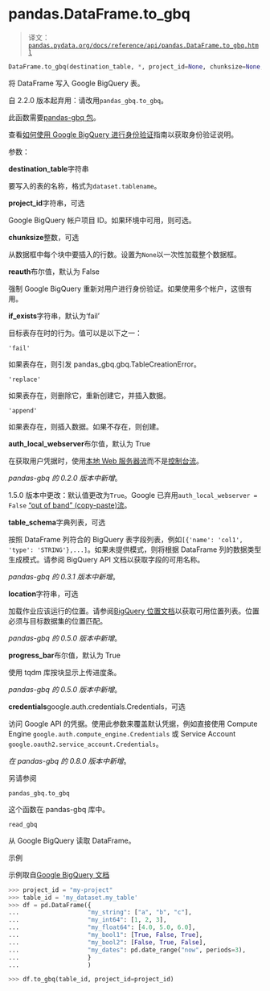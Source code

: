 # pandas.DataFrame.to_gbq

> 译文：[`pandas.pydata.org/docs/reference/api/pandas.DataFrame.to_gbq.html`](https://pandas.pydata.org/docs/reference/api/pandas.DataFrame.to_gbq.html)

```py
DataFrame.to_gbq(destination_table, *, project_id=None, chunksize=None, reauth=False, if_exists='fail', auth_local_webserver=True, table_schema=None, location=None, progress_bar=True, credentials=None)
```

将 DataFrame 写入 Google BigQuery 表。

自 2.2.0 版本起弃用：请改用`pandas_gbq.to_gbq`。

此函数需要[pandas-gbq 包](https://pandas-gbq.readthedocs.io)。

查看[如何使用 Google BigQuery 进行身份验证](https://pandas-gbq.readthedocs.io/en/latest/howto/authentication.html)指南以获取身份验证说明。

参数：

**destination_table**字符串

要写入的表的名称，格式为`dataset.tablename`。

**project_id**字符串，可选

Google BigQuery 帐户项目 ID。如果环境中可用，则可选。

**chunksize**整数，可选

从数据框中每个块中要插入的行数。设置为`None`以一次性加载整个数据框。

**reauth**布尔值，默认为 False

强制 Google BigQuery 重新对用户进行身份验证。如果使用多个帐户，这很有用。

**if_exists**字符串，默认为‘fail’

目标表存在时的行为。值可以是以下之一：

`'fail'`

如果表存在，则引发 pandas_gbq.gbq.TableCreationError。

`'replace'`

如果表存在，则删除它，重新创建它，并插入数据。

`'append'`

如果表存在，则插入数据。如果不存在，则创建。

**auth_local_webserver**布尔值，默认为 True

在获取用户凭据时，使用[本地 Web 服务器流](https://google-auth-oauthlib.readthedocs.io/en/latest/reference/google_auth_oauthlib.flow.html#google_auth_oauthlib.flow.InstalledAppFlow.run_local_server)而不是[控制台流](https://google-auth-oauthlib.readthedocs.io/en/latest/reference/google_auth_oauthlib.flow.html#google_auth_oauthlib.flow.InstalledAppFlow.run_console)。

*pandas-gbq 的 0.2.0 版本中新增*。

1.5.0 版本中更改：默认值更改为`True`。Google 已弃用`auth_local_webserver = False` [“out of band” (copy-paste)流](https://developers.googleblog.com/2022/02/making-oauth-flows-safer.html?m=1#disallowed-oob)。

**table_schema**字典列表，可选

按照 DataFrame 列符合的 BigQuery 表字段列表，例如`[{'name': 'col1', 'type': 'STRING'},...]`。如果未提供模式，则将根据 DataFrame 列的数据类型生成模式。请参阅 BigQuery API 文档以获取字段的可用名称。

*pandas-gbq 的 0.3.1 版本中新增*。

**location**字符串，可选

加载作业应该运行的位置。请参阅[BigQuery 位置文档](https://cloud.google.com/bigquery/docs/dataset-locations)以获取可用位置列表。位置必须与目标数据集的位置匹配。

*pandas-gbq 的 0.5.0 版本中新增*。

**progress_bar**布尔值，默认为 True

使用 tqdm 库按块显示上传进度条。

*pandas-gbq 的 0.5.0 版本中新增*。

**credentials**google.auth.credentials.Credentials，可选

访问 Google API 的凭据。使用此参数来覆盖默认凭据，例如直接使用 Compute Engine `google.auth.compute_engine.Credentials` 或 Service Account `google.oauth2.service_account.Credentials`。

*在 pandas-gbq 的 0.8.0 版本中新增*。

另请参阅

`pandas_gbq.to_gbq`

这个函数在 pandas-gbq 库中。

`read_gbq`

从 Google BigQuery 读取 DataFrame。

示例

示例取自[Google BigQuery 文档](https://cloud.google.com/bigquery/docs/samples/bigquery-pandas-gbq-to-gbq-simple)

```py
>>> project_id = "my-project"
>>> table_id = 'my_dataset.my_table'
>>> df = pd.DataFrame({
...                   "my_string": ["a", "b", "c"],
...                   "my_int64": [1, 2, 3],
...                   "my_float64": [4.0, 5.0, 6.0],
...                   "my_bool1": [True, False, True],
...                   "my_bool2": [False, True, False],
...                   "my_dates": pd.date_range("now", periods=3),
...                   }
...                   ) 
```

```py
>>> df.to_gbq(table_id, project_id=project_id) 
```
